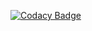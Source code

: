 [![Codacy Badge](https://app.codacy.com/project/badge/Grade/6ecec65f123f485d9bb96cae6bc891e0)](https://app.codacy.com/gh/james-tiger/ProjectBank/dashboard?utm_source=gh&utm_medium=referral&utm_content=&utm_campaign=Badge_grade)

